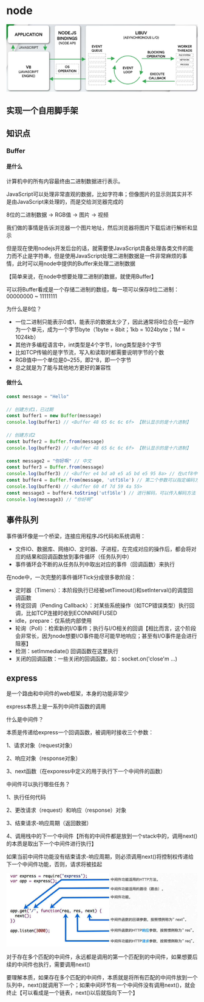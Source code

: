 # node

![image-20231129154640590](nodejs.assets/image-20231129154640590.png)

## 实现一个自用脚手架



## 知识点

### Buffer

#### 是什么

计算机中的所有内容最终由二进制数据进行表示。

JavaScript可以处理非常直观的数据，比如字符串；但像图片的显示则其实并不是由JavaScript来处理的，而是交给浏览器完成的

8位的二进制数据 -> RGB值 -> 图片 -> 视频

我们做的事情是告诉浏览器一个图片地址，然后浏览器将图片下载后进行解析和显示



但是现在使用nodejs开发后台的话，就需要使JavaScript具备处理各类文件的能力而不止是字符串，但是使用JavaScript处理二进制数据是一件非常麻烦的事情，此时可以用node中提供的Buffer来处理二进制数据

【简单来说，在node中想要处理二进制的数据，就使用Buffer】



可以将Buffer看成是一个存储二进制的数组，每一项可以保存8位二进制：00000000 ~ 11111111

为什么是8位？

- 一位二进制只能表示0或1，能表示的数据太少了，因此通常将8位合在一起作为一个单元，成为一个字节byte（1byte = 8bit；1kb = 1024byte；1M = 1024kb）
- 其他许多编程语言中，int类型是4个字节，long类型是8个字节
- 比如TCP传输的是字节流，写入和读取时都需要说明字节的个数
- RGB值中一个单位是0~255，即2^8，即一个字节
- 总之就是为了能与其他地方更好的兼容性

#### 做什么

```js
const message = "Hello"

// 创建方式1，已过期
const buffer1 = new Buffer(message)
console.log(buffer1) // <Buffer 48 65 6c 6c 6f> 【默认显示的是十六进制】

// 创建方式2
const buffer2 = Buffer.from(message)
console.log(buffer2) // <Buffer 48 65 6c 6c 6f> 【默认显示的是十六进制】

const message2 = "你好啊" // 中文
const buffer3 = Buffer.from(message)
console.log(buffer3) // <Buffer e4 bd a0 e5 a5 bd e5 95 8a> // 在utf8中，一个中文汉字在编码时一般是3个字节
const buffer4 = Buffer.from(message, 'utf16le') // 第二个参数可以指定编码方式
console.log(buffer4) // <Buffer 60 4f 7d 59 4a 55>
const message3 = buffer4.toString('utf16le') // 进行解码，可以传入解码方法
console.log(message3) // “你好啊”
```

## 事件队列

事件循环像是一个桥梁，连接应用程序JS代码和系统调用：

- 文件IO、数据库、网络IO、定时器、子进程，在完成对应的操作后，都会将对应的结果和回调函数放到事件循环（任务队列中）
- 事件循环会不断的从任务队列中取出对应的事件（回调函数）来执行

在node中，一次完整的事件循环Tick分成很多歌阶段：

- 定时器（Timers）：本阶段执行已经被setTimeout()和setInterval()的调度回调函数
- 待定回调（Pending Callback）：对某些系统操作（如TCP错误类型）执行回调，比如TCP连接时收到ECONNREFUSED
- idle，prepare：仅系统内部使用
- 轮询（Poll）：检索新的I/O事件；执行与I/O相关的回调【相比而言，这个阶段会非常长，因为node想要I/O事件能尽可能早地响应；甚至有I/O事件是会进行阻塞】
- 检测：setImmediate() 回调函数在这里执行
- 关闭的回调函数：一些关闭的回调函数，如：socket.on('close'm ...)

## express

是一个路由和中间件的web框架，本身的功能非常少

express本质上是一系列中间件函数的调用



什么是中间件？

本质是传递给express一个回调函数，被调用时接收三个参数：

1、请求对象（request对象）

2、响应对象（response对象）

3、next函数（在exporess中定义的用于执行下一个中间件的函数）



中间件可以执行哪些任务？

1、执行任何代码

2、更改请求（request）和响应（response）对象

3、结束请求-响应周期（返回数据）

4、调用栈中的下一个中间件【所有的中间件都是放到一个stack中的，调用next()的本质是取出下一个中间件进行执行】

如果当前中间件功能没有结束请求-响应周期，则必须调用next()将控制权传递给下一个中间件功能，否则，请求将被挂起

![image-20231130123732557](nodejs.assets/image-20231130123732557.png)

对于存在多个匹配的中间件，永远都是调用的第一个匹配到的中间件，如果想要后续的中间件也执行，需要调用next()

要理解本质，如果存在多个匹配的中间件，本质就是将所有匹配的中间件放到一个队列中，next()就调用下一个；如果中间环节有一个中间件没有调用next()，就会终止【可以看成是一个链表，next()以后就指向下一个】

